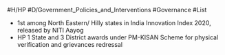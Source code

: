 #H/HP #D/Government_Policies_and_Interventions #Governance #List 
* 1st among North Eastern/ Hilly states in India Innovation Index 2020, released by NITI Aayog
* HP 1 State and 3 District awards under PM-KISAN Scheme for physical verification and grievances redressal